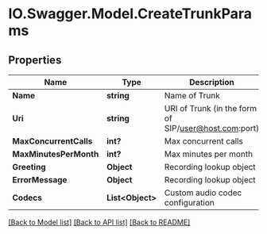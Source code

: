 # IO.Swagger.Model.CreateTrunkParams
## Properties

Name | Type | Description | Notes
------------ | ------------- | ------------- | -------------
**Name** | **string** | Name of Trunk | [optional] 
**Uri** | **string** | URI of Trunk (in the form of SIP/user@host.com:port) | [optional] 
**MaxConcurrentCalls** | **int?** | Max concurrent calls | [optional] 
**MaxMinutesPerMonth** | **int?** | Max minutes per month | [optional] 
**Greeting** | **Object** | Recording lookup object | [optional] 
**ErrorMessage** | **Object** | Recording lookup object | [optional] 
**Codecs** | **List&lt;Object&gt;** | Custom audio codec configuration | [optional] 

[[Back to Model list]](../README.md#documentation-for-models) [[Back to API list]](../README.md#documentation-for-api-endpoints) [[Back to README]](../README.md)

